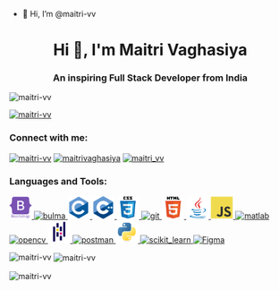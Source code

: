 - 👋 Hi, I’m @maitri-vv
<h1 align="center">Hi 👋, I'm Maitri Vaghasiya</h1>
<h3 align="center">An inspiring Full Stack Developer from India</h3>

<p align="left"> <img src="https://komarev.com/ghpvc/?username=whythosanskar&label=Profile%20views&color=0e75b6&style=flat" alt="maitri-vv" /> </p>

<p align="left"> <a href="https://twitter.com/reyhnaah" target="blank"><img src="https://img.shields.io/twitter/follow/reyhnaah?logo=twitter&style=for-the-badge" alt="maitri-vv" /></a> </p>

<h3 align="left">Connect with me:</h3>
<p align="left">
<a href="https://twitter.com/reyhnaah" target="blank"><img align="center" src="https://raw.githubusercontent.com/rahuldkjain/github-profile-readme-generator/master/src/images/icons/Social/twitter.svg" alt="maitri-vv" height="30" width="40" /></a>
<a href="https://linkedin.com/in/maitrivaghasiya" target="blank"><img align="center" src="https://raw.githubusercontent.com/rahuldkjain/github-profile-readme-generator/master/src/images/icons/Social/linked-in-alt.svg" alt="maitrivaghasiya" height="30" width="40" /></a>
<a href="https://www.codechef.com/users/maitri_vv" target="blank"><img align="center" src="https://cdn.jsdelivr.net/npm/simple-icons@3.1.0/icons/codechef.svg" alt="maitri_vv" height="30" width="40" /></a>
</p>

<h3 align="left">Languages and Tools:</h3>
<p align="left"> <a href="https://getbootstrap.com" target="_blank" rel="noreferrer"> <img src="https://raw.githubusercontent.com/devicons/devicon/master/icons/bootstrap/bootstrap-plain-wordmark.svg" alt="bootstrap" width="40" height="40"/> </a> <a href="https://bulma.io/" target="_blank" rel="noreferrer"> <img src="https://raw.githubusercontent.com/gilbarbara/logos/804dc257b59e144eaca5bc6ffd16949752c6f789/logos/bulma.svg" alt="bulma" width="40" height="40"/> </a> <a href="https://www.cprogramming.com/" target="_blank" rel="noreferrer"> <img src="https://raw.githubusercontent.com/devicons/devicon/master/icons/c/c-original.svg" alt="c" width="40" height="40"/> </a> <a href="https://www.w3schools.com/cpp/" target="_blank" rel="noreferrer"> <img src="https://raw.githubusercontent.com/devicons/devicon/master/icons/cplusplus/cplusplus-original.svg" alt="cplusplus" width="40" height="40"/> </a> <a href="https://www.w3schools.com/css/" target="_blank" rel="noreferrer"> <img src="https://raw.githubusercontent.com/devicons/devicon/master/icons/css3/css3-original-wordmark.svg" alt="css3" width="40" height="40"/> </a> <a href="https://git-scm.com/" target="_blank" rel="noreferrer"> <img src="https://www.vectorlogo.zone/logos/git-scm/git-scm-icon.svg" alt="git" width="40" height="40"/> </a> <a href="https://www.w3.org/html/" target="_blank" rel="noreferrer"> <img src="https://raw.githubusercontent.com/devicons/devicon/master/icons/html5/html5-original-wordmark.svg" alt="html5" width="40" height="40"/> </a> <a href="https://www.java.com" target="_blank" rel="noreferrer"> <img src="https://raw.githubusercontent.com/devicons/devicon/master/icons/java/java-original.svg" alt="java" width="40" height="40"/> </a> <a href="https://developer.mozilla.org/en-US/docs/Web/JavaScript" target="_blank" rel="noreferrer"> <img src="https://raw.githubusercontent.com/devicons/devicon/master/icons/javascript/javascript-original.svg" alt="javascript" width="40" height="40"/> </a> <a href="https://www.mathworks.com/" target="_blank" rel="noreferrer"> <img src="https://upload.wikimedia.org/wikipedia/commons/2/21/Matlab_Logo.png" alt="matlab" width="40" height="40"/> </a> <a href="https://opencv.org/" target="_blank" rel="noreferrer"> <img src="https://www.vectorlogo.zone/logos/opencv/opencv-icon.svg" alt="opencv" width="40" height="40"/> </a> <a href="https://pandas.pydata.org/" target="_blank" rel="noreferrer"> <img src="https://raw.githubusercontent.com/devicons/devicon/2ae2a900d2f041da66e950e4d48052658d850630/icons/pandas/pandas-original.svg" alt="pandas" width="40" height="40"/> </a> <a href="https://postman.com" target="_blank" rel="noreferrer"> <img src="https://www.vectorlogo.zone/logos/getpostman/getpostman-icon.svg" alt="postman" width="40" height="40"/> </a> <a href="https://www.python.org" target="_blank" rel="noreferrer"> <img src="https://raw.githubusercontent.com/devicons/devicon/master/icons/python/python-original.svg" alt="python" width="40" height="40"/> </a> <a href="https://scikit-learn.org/" target="_blank" rel="noreferrer"> <img src="https://upload.wikimedia.org/wikipedia/commons/0/05/Scikit_learn_logo_small.svg" alt="scikit_learn" width="40" height="40"/> </a> <a href="https://www.figma.com/" target="_blank" rel="noreferrer"> <img src="https://images.app.goo.gl/zmLjvWvSB9mz7viJ9" alt="Figma" width="40" height="40"/> </a> </p>

<p><img align="left" src="https://github-readme-stats.vercel.app/api/top-langs?username=maitri-vv&show_icons=true&locale=en&layout=compact" alt="maitri-vv" /></p>

<p>&nbsp;<img align="center" src="https://github-readme-stats.vercel.app/api?username=maitri-vv&show_icons=true&locale=en" alt="maitri-vv" /></p>

<p><img align="center" src="https://github-readme-streak-stats.herokuapp.com/?user=maitri-vv&" alt="maitri-vv" /></p>

<!---
maitri-vv/maitri-vv is a ✨ special ✨ repository because its `README.md` (this file) appears on your GitHub profile.
You can click the Preview link to take a look at your changes.
--->
